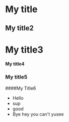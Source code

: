 # My title
## My title2
# My title3
#### My title4
### My title5
####My Title6
- Hello
- sup
- good
- Bye
hey
you
can't yusee
